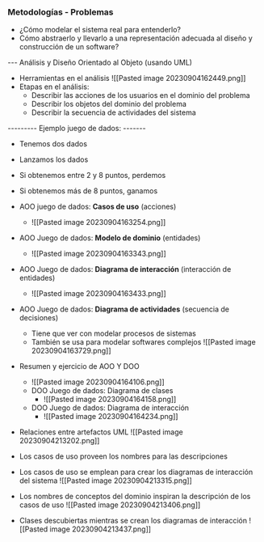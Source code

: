 ### Metodologías - Problemas

- ¿Cómo modelar el sistema real para entenderlo?
- Cómo abstraerlo y llevarlo a una representación adecuada al diseño y construcción de un software?

--- Análisis y Diseño Orientado al Objeto (usando UML)

- Herramientas en el análisis
 ![[Pasted image 20230904162449.png]]
- Etapas en el análisis:
	- Describir las acciones de los usuarios en el dominio del problema
	- Describir los objetos del dominio del problema
	- Describir la secuencia de actividades del sistema

--------- Ejemplo juego de dados:  -------
- Tenemos dos dados
- Lanzamos los dados 
- Si obtenemos entre 2 y 8 puntos, perdemos 
- Si obtenemos más de 8 puntos, ganamos

- AOO juego de dados: **Casos de uso** (acciones)

	- ![[Pasted image 20230904163254.png]]


- AOO Juego de dados: **Modelo de dominio** (entidades)

	- ![[Pasted image 20230904163343.png]]

- AOO Juego de dados: **Diagrama de interacción** (interacción de entidades)


	- ![[Pasted image 20230904163433.png]]

- AOO  Juego de dados: **Diagrama de actividades** (secuencia de decisiones)
	- Tiene que ver con modelar procesos de sistemas
	- También se usa para modelar softwares complejos
		![[Pasted image 20230904163729.png]]

- Resumen y ejercicio de AOO Y DOO
	- ![[Pasted image 20230904164106.png]]
	-  DOO Juego de dados: Diagrama de clases
		- ![[Pasted image 20230904164158.png]]
	- DOO Juego de dados: Diagrama de interacción
		- ![[Pasted image 20230904164234.png]]
- Relaciones entre artefactos UML
![[Pasted image 20230904213202.png]]
- Los casos de uso proveen los nombres para las descripciones
- Los casos de uso se emplean para crear los diagramas de interacción del sistema
![[Pasted image 20230904213315.png]]
- Los nombres de conceptos del dominio inspiran la descripción de los casos de uso
![[Pasted image 20230904213406.png]]
- Clases descubiertas mientras se crean los diagramas de interacción
![[Pasted image 20230904213437.png]]
